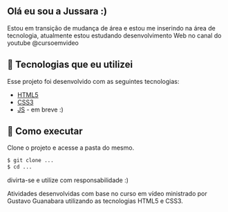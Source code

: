 ## Olá eu sou a Jussara :)
Estou em transição de mudança de área e estou me inserindo na área de tecnologia, atualmente estou estudando desenvolvimento Web no canal do youtube @cursoemvideo

## 🧪 Tecnologias que eu utilizei

Esse projeto foi desenvolvido com as seguintes tecnologias:
- [HTML5](https://www.w3.org/html/)
- [CSS3](https://www.w3.org/Style/CSS/Overview.en.html)
- [JS](https://www.javascript.com/) - em breve :)

## 🚀 Como executar

Clone o projeto e acesse a pasta do mesmo.

```bash
$ git clone ...
$ cd ...
```

divirta-se e utilize com responsabilidade :)

Atividades desenvolvidas com base no curso em vídeo ministrado por Gustavo Guanabara utilizando as tecnologias HTML5 e CSS3.
